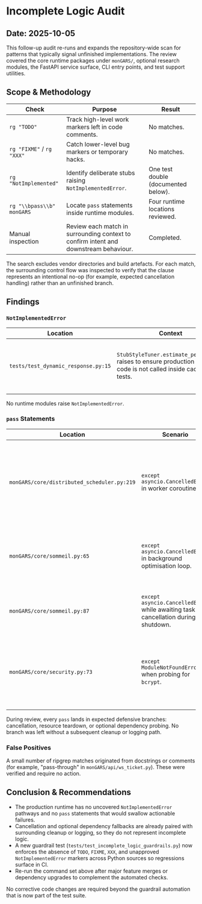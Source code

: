 # Incomplete Logic Audit

## Date: 2025-10-05

This follow-up audit re-runs and expands the repository-wide scan for patterns
that typically signal unfinished implementations. The review covered the core
runtime packages under `monGARS/`, optional research modules, the FastAPI
service surface, CLI entry points, and test support utilities.

## Scope & Methodology

| Check | Purpose | Result |
| --- | --- | --- |
| `rg "TODO"` | Track high-level work markers left in code comments. | No matches. |
| `rg "FIXME"` / `rg "XXX"` | Catch lower-level bug markers or temporary hacks. | No matches. |
| `rg "NotImplemented"` | Identify deliberate stubs raising `NotImplementedError`. | One test double (documented below). |
| `rg "\\bpass\\b" monGARS` | Locate `pass` statements inside runtime modules. | Four runtime locations reviewed. |
| Manual inspection | Review each match in surrounding context to confirm intent and downstream behaviour. | Completed. |

The search excludes vendor directories and build artefacts. For each match, the
surrounding control flow was inspected to verify that the clause represents an
intentional no-op (for example, expected cancellation handling) rather than an
unfinished branch.

## Findings

### `NotImplementedError`

| Location | Context | Disposition |
| --- | --- | --- |
| `tests/test_dynamic_response.py:15` | `StubStyleTuner.estimate_personality` raises to ensure production inference code is not called inside caching tests. | Safe: confined to test double used to assert guard-rail behaviour. |

No runtime modules raise `NotImplementedError`.

### `pass` Statements

| Location | Scenario | Rationale |
| --- | --- | --- |
| `monGARS/core/distributed_scheduler.py:219` | `except asyncio.CancelledError` in worker coroutine. | Cancellation during shutdown is expected; worker finalisation (metrics + deregistration) executes in the enclosing `finally` block. |
| `monGARS/core/sommeil.py:65` | `except asyncio.CancelledError` in background optimisation loop. | Allows cooperative cancellation when stopping the idle optimisation task. |
| `monGARS/core/sommeil.py:87` | `except asyncio.CancelledError` while awaiting task cancellation during shutdown. | Mirrors the background loop handling to treat cancellation as non-fatal. |
| `monGARS/core/security.py:73` | `except ModuleNotFoundError` when probing for `bcrypt`. | Falls back to the pure-Python `pbkdf2_sha256` hashing scheme when the optional `bcrypt` dependency is missing. |

During review, every `pass` lands in expected defensive branches: cancellation,
resource teardown, or optional dependency probing. No branch was left without a
subsequent cleanup or logging path.

### False Positives

A small number of ripgrep matches originated from docstrings or comments (for
example, "pass-through" in `monGARS/api/ws_ticket.py`). These were verified and
require no action.

## Conclusion & Recommendations

- The production runtime has no uncovered `NotImplementedError` pathways and no
  `pass` statements that would swallow actionable failures.
- Cancellation and optional dependency fallbacks are already paired with
  surrounding cleanup or logging, so they do not represent incomplete logic.
- A new guardrail test (`tests/test_incomplete_logic_guardrails.py`) now enforces
  the absence of `TODO`, `FIXME`, `XXX`, and unapproved
  `NotImplementedError` markers across Python sources so regressions surface in
  CI.
- Re-run the command set above after major feature merges or dependency
  upgrades to complement the automated checks.

No corrective code changes are required beyond the guardrail automation that is
now part of the test suite.
